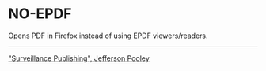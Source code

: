 # NO-EPDF

Opens PDF in Firefox instead of using EPDF viewers/readers.

---

["Surveillance Publishing", Jefferson Pooley](https://doi.org/10.31235/osf.io/j6ung)
